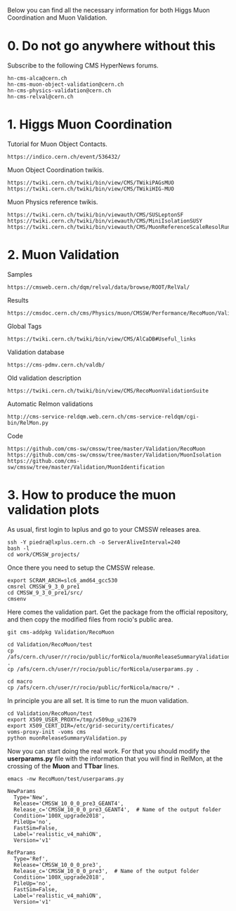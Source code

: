 Below you can find all the necessary information for both Higgs Muon Coordination and Muon Validation.

# 0. Do not go anywhere without this

Subscribe to the following CMS HyperNews forums.

    hn-cms-alca@cern.ch
    hn-cms-muon-object-validation@cern.ch
    hn-cms-physics-validation@cern.ch
    hn-cms-relval@cern.ch

# 1. Higgs Muon Coordination

Tutorial for Muon Object Contacts.

    https://indico.cern.ch/event/536432/

Muon Object Coordination twikis.

    https://twiki.cern.ch/twiki/bin/view/CMS/TWikiPAGsMUO
    https://twiki.cern.ch/twiki/bin/view/CMS/TWikiHIG-MUO

Muon Physics reference twikis.

    https://twiki.cern.ch/twiki/bin/viewauth/CMS/SUSLeptonSF
    https://twiki.cern.ch/twiki/bin/viewauth/CMS/MiniIsolationSUSY
    https://twiki.cern.ch/twiki/bin/viewauth/CMS/MuonReferenceScaleResolRun2

# 2. Muon Validation

Samples

    https://cmsweb.cern.ch/dqm/relval/data/browse/ROOT/RelVal/

Results

    https://cmsdoc.cern.ch/cms/Physics/muon/CMSSW/Performance/RecoMuon/Validation/val/

Global Tags

    https://twiki.cern.ch/twiki/bin/view/CMS/AlCaDB#Useful_links

Validation database

    https://cms-pdmv.cern.ch/valdb/

Old validation description

    https://twiki.cern.ch/twiki/bin/view/CMS/RecoMuonValidationSuite

Automatic Relmon validations

    http://cms-service-reldqm.web.cern.ch/cms-service-reldqm/cgi-bin/RelMon.py

Code

    https://github.com/cms-sw/cmssw/tree/master/Validation/RecoMuon
    https://github.com/cms-sw/cmssw/tree/master/Validation/MuonIsolation
    https://github.com/cms-sw/cmssw/tree/master/Validation/MuonIdentification

# 3. How to produce the muon validation plots

As usual, first login to lxplus and go to your CMSSW releases area.

    ssh -Y piedra@lxplus.cern.ch -o ServerAliveInterval=240
    bash -l
    cd work/CMSSW_projects/

Once there you need to setup the CMSSW release.

    export SCRAM_ARCH=slc6_amd64_gcc530
    cmsrel CMSSW_9_3_0_pre1
    cd CMSSW_9_3_0_pre1/src/
    cmsenv

Here comes the validation part. Get the package from the official repository, and then copy the modified files from rocio's public area.

    git cms-addpkg Validation/RecoMuon

    cd Validation/RecoMuon/test
    cp /afs/cern.ch/user/r/rocio/public/forNicola/muonReleaseSummaryValidation.py .
    cp /afs/cern.ch/user/r/rocio/public/forNicola/userparams.py .

    cd macro
    cp /afs/cern.ch/user/r/rocio/public/forNicola/macro/* .

In principle you are all set. It is time to run the muon validation.

    cd Validation/RecoMuon/test
    export X509_USER_PROXY=/tmp/x509up_u23679
    export X509_CERT_DIR=/etc/grid-security/certificates/
    voms-proxy-init -voms cms
    python muonReleaseSummaryValidation.py

Now you can start doing the real work. For that you should modify the **userparams.py** file with the information that you will find in RelMon, at the crossing of the **Muon** and **TTbar** lines.

    emacs -nw RecoMuon/test/userparams.py

    NewParams
      Type='New',
      Release='CMSSW_10_0_0_pre3_GEANT4',
      Release_c='CMSSW_10_0_0_pre3_GEANT4',  # Name of the output folder
      Condition='100X_upgrade2018',
      PileUp='no',
      FastSim=False,
      Label='realistic_v4_mahiON',
      Version='v1'

    RefParams
      Type='Ref',
      Release='CMSSW_10_0_0_pre3',
      Release_c='CMSSW_10_0_0_pre3',  # Name of the output folder
      Condition='100X_upgrade2018',
      PileUp='no',
      FastSim=False,
      Label='realistic_v4_mahiON',
      Version='v1'
